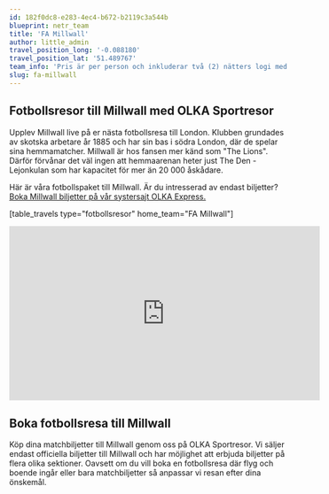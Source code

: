 ```yaml
---
id: 182f0dc8-e283-4ec4-b672-b2119c3a544b
blueprint: netr_team
title: 'FA Millwall'
author: little_admin
travel_position_long: '-0.088180'
travel_position_lat: '51.489767'
team_info: 'Pris är per person och inkluderar två (2) nätters logi med del i dubbelrum på 3*** hotell i London, frukost på hotellet samt matchbiljett på arenans kortsida. OBS! Priset som också inkluderar flyg är ett frånpris.'
slug: fa-millwall
---
```

<h2>Fotbollsresor till Millwall med OLKA Sportresor</h2>
<p>Upplev Millwall live på er nästa fotbollsresa till London. Klubben grundades av skotska arbetare år 1885 och har sin bas i södra London, där de spelar sina hemmamatcher. Millwall är hos fansen mer känd som "The Lions". Därför förvånar det väl ingen att hemmaarenan heter just The Den - Lejonkulan som har kapacitet för mer än 20 000 åskådare.</p>
<p>Här är våra fotbollspaket till Millwall. Är du intresserad av endast biljetter? <a href="https://www.olkaexpress.se/fotbollsbiljetter/fa-cup-england/london/millwall">Boka Millwall biljetter på vår systersajt OLKA Express.</a></p>
<p>[table_travels type="fotbollsresor" home_team="FA Millwall"]</p>
<p><iframe width="560" height="315" src="https://www.youtube.com/embed/qWtchbvDM0w" frameborder="0" allow="accelerometer; autoplay; clipboard-write; encrypted-media; gyroscope; picture-in-picture" allowfullscreen></iframe></p>
<h2>Boka fotbollsresa till Millwall</h2>
<p>Köp dina matchbiljetter till Millwall genom oss på OLKA Sportresor. Vi säljer endast officiella biljetter till Millwall och har möjlighet att erbjuda biljetter på flera olika sektioner. Oavsett om du vill boka en fotbollsresa där flyg och boende ingår eller bara matchbiljetter så anpassar vi resan efter dina önskemål.</p>
